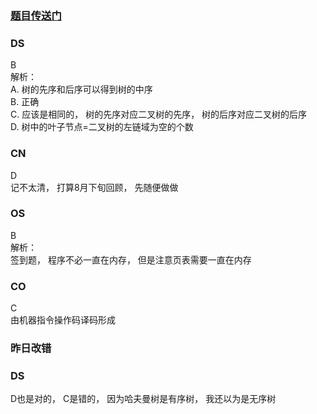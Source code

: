 ### [题目传送门](https://mp.weixin.qq.com/s/fA4J7-WfSkRQYVxfBiiXIg)

### DS  
B    
解析：  
A. 树的先序和后序可以得到树的中序  
B. 正确  
C. 应该是相同的， 树的先序对应二叉树的先序， 树的后序对应二叉树的后序  
D. 树中的叶子节点=二叉树的左链域为空的个数
### CN  
D    
记不太清， 打算8月下旬回顾， 先随便做做  


### OS  
B  
解析：  
签到题， 程序不必一直在内存， 但是注意页表需要一直在内存
### CO  
C      
由机器指令操作码译码形成
### 昨日改错  
### DS  
D也是对的， C是错的， 因为哈夫曼树是有序树， 我还以为是无序树